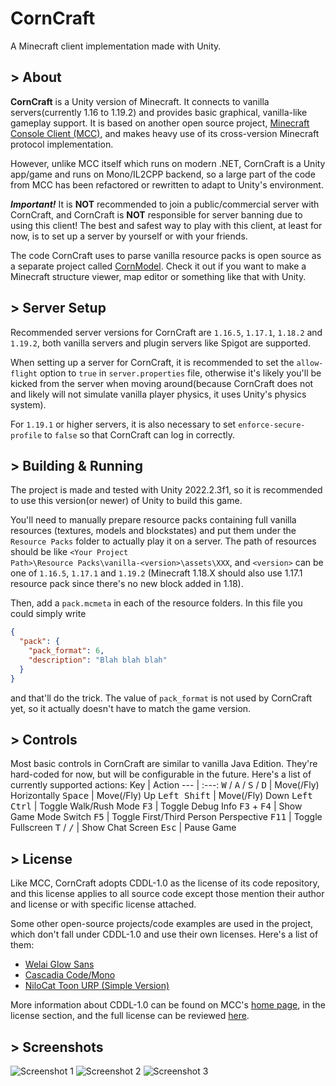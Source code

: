 # CornCraft
A Minecraft client implementation made with Unity.

## > About
__CornCraft__ is a Unity version of Minecraft. It connects to vanilla servers(currently 1.16 to 1.19.2) and provides basic graphical, vanilla-like gameplay support. It is based on another open source project, [Minecraft Console Client (MCC)](https://github.com/MCCTeam/Minecraft-Console-Client), and makes heavy use of its cross-version Minecraft protocol implementation.

However, unlike MCC itself which runs on modern .NET, CornCraft is a Unity app/game and runs on Mono/IL2CPP backend, so a large part of the code from MCC has been refactored or rewritten to adapt to Unity's environment.

__*Important!*__ It is __NOT__ recommended to join a public/commercial server with CornCraft, and CornCraft is __NOT__ responsible for server banning due to using this client! The best and safest way to play with this client, at least for now, is to set up a server by yourself or with your friends.

The code CornCraft uses to parse vanilla resource packs is open source as a separate project called [CornModel](https://github.com/DevBobcorn/CornModel). Check it out if you want to make a Minecraft structure viewer, map editor or something like that with Unity.

## > Server Setup
Recommended server versions for CornCraft are <code>1.16.5</code>, <code>1.17.1</code>, <code>1.18.2</code> and <code>1.19.2</code>, both vanilla servers and plugin servers like Spigot are supported.

When setting up a server for CornCraft, it is recommended to set the <code>allow-flight</code> option to <code>true</code> in <code>server.properties</code> file, otherwise it's likely you'll be kicked from the server when moving around(because CornCraft does not and likely will not simulate vanilla player physics, it uses Unity's physics system).

For <code>1.19.1</code> or higher servers, it is also necessary to set <code>enforce-secure-profile</code> to <code>false</code> so that CornCraft can log in correctly.

## > Building & Running
The project is made and tested with Unity 2022.2.3f1, so it is recommended to use this version(or newer) of Unity to build this game.

You'll need to manually prepare resource packs containing full vanilla resources (textures, models and blockstates) and put them under the <code>Resource Packs</code> folder to actually play it on a server. The path of resources should be like <code>\<Your Project Path\>\Resource Packs\vanilla-\<version\>\assets\XXX</code>, and <code>\<version\></code> can be one of <code>1.16.5</code>, <code>1.17.1</code> and <code>1.19.2</code> (Minecraft 1.18.X should also use 1.17.1 resource pack since there's no new block added in 1.18).

Then, add a <code>pack.mcmeta</code> in each  of  the resource folders. In this file you could simply write
```json
{
  "pack": {
    "pack_format": 6,
    "description": "Blah blah blah"
  }
}
```
and that'll do the trick. The value of <code>pack_format</code> is not used by CornCraft yet, so it actually doesn't have to match the game version.

## > Controls
Most basic controls in CornCraft are similar to vanilla Java Edition. They're hard-coded for now, but will be configurable in the future. Here's a list of currently supported actions:
Key                                                       | Action
---                                                       | :---:
<kbd>W</kbd> / <kbd>A</kbd> / <kbd>S</kbd> / <kbd>D</kbd> | Move(/Fly) Horizontally
<kbd>Space</kbd>                                          | Move(/Fly) Up
<kbd>Left Shift</kbd>                                     | Move(/Fly) Down
<kbd>Left Ctrl</kbd>                                      | Toggle Walk/Rush Mode
<kbd>F3</kbd>                                             | Toggle Debug Info
<kbd>F3</kbd> + <kbd>F4</kbd>                             | Show Game Mode Switch
<kbd>F5</kbd>                                             | Toggle First/Third Person Perspective
<kbd>F11</kbd>                                            | Toggle Fullscreen
<kbd>T</kbd> / <kbd>/</kbd>                               | Show Chat Screen
<kbd>Esc</kbd>                                            | Pause Game

## > License
Like MCC, CornCraft adopts CDDL-1.0 as the license of its code repository, and this license applies to all source code except those mention their author and license or with specific license attached.

Some other open-source projects/code examples are used in the project, which don't fall under CDDL-1.0 and use their own licenses. Here's a list of them:
* [Welai Glow Sans](https://github.com/welai/glow-sans)
* [Cascadia Code/Mono](https://github.com/microsoft/cascadia-code)
* [NiloCat Toon URP (Simple Version)](https://github.com/ColinLeung-NiloCat/UnityURPToonLitShaderExample)

More information about CDDL-1.0 can be found on MCC's [home page](https://github.com/MCCTeam/Minecraft-Console-Client), in the license section, and the full license can be reviewed [here](http://opensource.org/licenses/CDDL-1.0).

## > Screenshots
![Screenshot 1](https://s2.loli.net/2022/10/23/yk9D2ejznQE5ZJa.png)
![Screenshot 2](https://s2.loli.net/2022/10/24/pLfmGiEbBOqFzTZ.png)
![Screenshot 3](https://s2.loli.net/2022/10/25/RSZK3FbOdHXkanm.png)